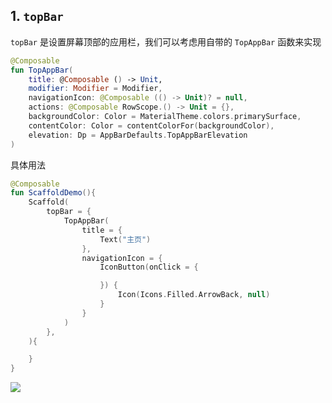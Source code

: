 ## 1. `topBar`

`topBar` 是设置屏幕顶部的应用栏，我们可以考虑用自带的 `TopAppBar` 函数来实现

``` kotlin
@Composable
fun TopAppBar(
    title: @Composable () -> Unit,
    modifier: Modifier = Modifier,
    navigationIcon: @Composable (() -> Unit)? = null,
    actions: @Composable RowScope.() -> Unit = {},
    backgroundColor: Color = MaterialTheme.colors.primarySurface,
    contentColor: Color = contentColorFor(backgroundColor),
    elevation: Dp = AppBarDefaults.TopAppBarElevation
)
```

具体用法

``` kotlin
@Composable
fun ScaffoldDemo(){
    Scaffold(
        topBar = {
            TopAppBar(
                title = {
                    Text("主页")
                },
                navigationIcon = {
                    IconButton(onClick = {

                    }) {
                        Icon(Icons.Filled.ArrowBack, null)
                    }
                }
            )
        },
    ){

    }
}
```

![](../assets/layout/scaffold/demo.png)
